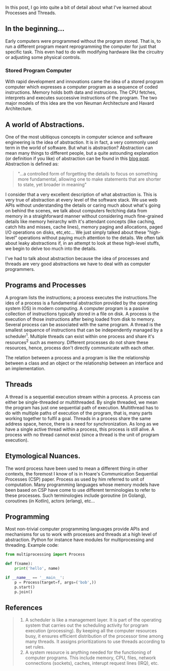 In this post, I go into quite a bit of detail about what I've learned about Processes and Threads.

## In the beginning...

Early computers were programmed without the program stored. That is, to run a different program meant reprogramming the computer for just that specific task. This even had to do with modifying hardware like the circuitry or adjusting some physical controls.

### Stored Program Computer

With rapid development and innovations came the idea of a stored program computer which expresses a computer program as a sequence of coded instructions. Memory holds both data and instrucions. The CPU fetches, interprets and executes successive instructions of the program. The two major models of this idea are the von Neuman Architecture and Havard Architecture.

## A world of Abstractions.

One of the most ubitiqous concepts in computer science and software engineering is the idea of abstraction. It is in fact, a very commonly used term in the world of software. But what is abstraction?
Abstraction can mean many things to different people, but a quite astounding explanation (or definition if you like) of abstraction can be found in this [blog post](https://the.scapegoat.dev/why-i-am-learning-category-theory-1/). Abstraction is defined as:

> "...a controlled form of forgetting the details to focus on something more fundamental, allowing one to make statements that are shorter to state, yet broader in meaning"

I consider that a very excellent description of what abstraction is. This is very true of abstraction at every level of the software stack. We use web APIs without understanding the details or caring much about what's going on behind the scenes, we talk about computers fectching data from memory in a straighforward manner without considering much fine-grained details like memory heirarchy with it's attendant concepts (like caching, catch hits and misses, cache lines), memory paging and allocations, paged I/O operations on disks, etc,etc... We just simply talked about these "high-level" operations without paying much attention to the details. We often talk about leaky abstractions if, in an attempt to look at these high-level stuffs, we begin to delve too much into the details.

I've had to talk about abstraction because the idea of processes and threads are very good abstractions we have to deal with as computer programmers.

## Programs and Processes

A program lists the instructions; a process executes the instructions.The ides of a process is a fundamental abstraction provided by the operating system (OS) in modern computing. A computer program is a passive collection of instructions typically stored in a file on disk. A process is the execution of those instructions after being loaded from disk to memory. Several process can be associated with the same program. A thread is the smallest sequence of instructions that can be independently managed by a scheduler<sup>1</sup>. Multiple threads can exist within one process and share it's resources<sup>2</sup> such as memory. Different processes do not share these resources, hence, process don't directly communicate with each other.

The relation between a process and a program is like the relationship between a class and an object or the relationship between an interface and an implementation.

## Threads
A thread is a sequential execution stream within a process. A process can either be single-threaded or multithreaded. By single threaded, we mean the program has just one sequential path of execution. Multithread has to do with multiple paths of execution of the program, that is, many parts working together to fulfil a goal. Threads in a process share the same address space, hence, there is a need for synchronization. As long as we have a single active thread within a process, this process is still alive. A process with no thread cannot exist (since a thread is the unit of program execution).

## Etymological Nuances.
The word process have been used to mean a different thing in other contexts, the foremost I know of is in Hoare's Communication Sequential Processes (CSP) paper. Process as used by him referred to unit of computation. Many programming languages whose memory models have been based on CSP have come to use different terminologies to refer to these processes. Such terminologies include goroutine (in Golang), coroutines (in Kotlin), actors (erlang), etc...

## Programming

Most non-trivial computer programming languages provide APIs and mechanisms for us to work with processes and threads at a high level of abstraction. Python for instance have modules for multiprocessing and threading. Example code: 

```python
from multiprocessing import Process

def f(name):
    print('hello', name)

if __name__ == '__main__':
    p = Process(target=f, args=('bob',))
    p.start()
    p.join()
```

## References

 > 1. A scheduler is like a management layer. It is part of the operating system that carries out the scheduling activity for program execution (processing). By keeping all the computer resources busy, it ensures efficient distribution of the processor time among many threads. It assigns prioritizations to use threads according to set rules.
 > 2. A system resource is anything needed for the functioning of computer programs. This include memory, CPU, files, network connections (sockets), caches, interupt request lines (IRQ), etc.
